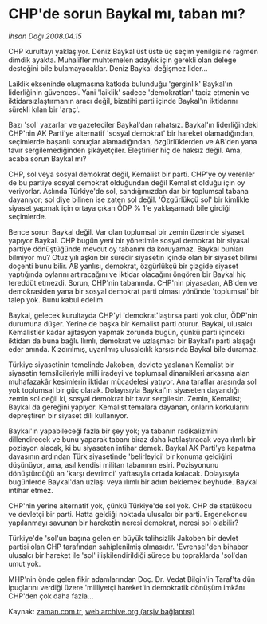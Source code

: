 # CHP'de sorun Baykal mı, taban mı?

*İhsan Dağı 2008.04.15*

<tr><td class="metin" colspan="2" style="padding-top: 20px; padding-left: 5px; padding-right: 10px;">CHP kurultayı yaklaşıyor. Deniz Baykal üst üste üç seçim yenilgisine rağmen dimdik ayakta. Muhalifler muhtemelen adaylık için gerekli olan delege desteğini bile bulamayacaklar. Deniz Baykal değişmez lider...</td></tr><tr><td class="metin" colspan="2" style="padding-top: 20px; padding-left: 5px; padding-right: 10px;"><p>Laiklik ekseninde oluşmasına katkıda bulunduğu 'gerginlik' Baykal'ın liderliğinin güvencesi. Yani 'laiklik' sadece 'demokratları' taciz etmenin ve iktidarsızlaştırmanın aracı değil, bizatihi parti içinde Baykal'ın iktidarını sürekli kılan bir 'araç'.
<p>Bazı 'sol' yazarlar ve gazeteciler Baykal'dan rahatsız. Baykal'ın liderliğindeki CHP'nin AK Parti'ye alternatif 'sosyal demokrat' bir hareket olamadığından, seçimlerde başarılı sonuçlar alamadığından, özgürlüklerden ve AB'den yana tavır sergilemediğinden şikâyetçiler. Eleştiriler hiç de haksız değil. Ama, acaba sorun Baykal mı?
<p>CHP, sol veya sosyal demokrat değil, Kemalist bir parti. CHP'ye oy verenler de bu partiye sosyal demokrat olduğundan değil Kemalist olduğu için oy veriyorlar. Aslında Türkiye'de sol, sandığımızdan dar bir toplumsal tabana dayanıyor; sol diye bilinen ise zaten sol değil. 'Özgürlükçü sol' bir kimlikle siyaset yapmak için ortaya çıkan ÖDP % 1'e yaklaşamadı bile girdiği seçimlerde. 
<p>Bence sorun Baykal değil. Var olan toplumsal bir zemin üzerinde siyaset yapıyor Baykal. CHP bugün yeni bir yönetimle sosyal demokrat bir siyasal partiye dönüştüğünde mevcut oy tabanını da koruyamaz. Baykal bunları bilmiyor mu? Otuz yılı aşkın bir süredir siyasetin içinde olan bir siyaset bilimi doçenti bunu bilir. AB yanlısı, demokrat, özgürlükçü bir çizgide siyaset yaptığında oylarını artıracağını ve iktidar olacağını öngören bir Baykal hiç tereddüt etmezdi. Sorun, CHP'nin tabanında. CHP'nin piyasadan, AB'den ve demokrasiden yana bir sosyal demokrat parti olması yönünde 'toplumsal' bir talep yok. Bunu kabul edelim.
<p>Baykal, gelecek kurultayda CHP'yi 'demokrat'laştırsa parti yok olur, ÖDP'nin durumuna düşer. Yerine de başka bir Kemalist parti oturur. Baykal, ulusalcı Kemalistler kadar ajitasyon yapmak zorunda bugün, çünkü parti içindeki iktidarı da buna bağlı. Ilımlı, demokrat ve uzlaşmacı bir Baykal'ı parti alaşağı eder anında. Kızdırılmış, uyarılmış ulusalcılık karşısında Baykal bile duramaz.
<p>Türkiye siyasetinin temelinde Jakoben, devlete yaslanan Kemalist bir siyasetin temsilcileriyle milli iradeyi ve toplumsal dinamikleri arkasına alan muhafazakâr kesimlerin iktidar mücadelesi yatıyor. Ana taraflar arasında sol yok toplumsal bir güç olarak. Dolayısıyla Baykal'ın siyaseten dayandığı zemin sol değil ki, sosyal demokrat bir tavır sergilesin. Zemin, Kemalist; Baykal da gereğini yapıyor. Kemalist temalara dayanan, onların korkularını depreştiren bir siyaset dili kullanıyor. 
<p>Baykal'ın yapabileceği fazla bir şey yok; ya tabanın radikalizmini dillendirecek ve bunu yaparak tabanı biraz daha katılaştıracak veya ılımlı bir pozisyon alacak, ki bu siyaseten intihar demek. Baykal AK Parti'ye kapatma davasının ardından Türk siyasetinde 'belirleyici' bir konuma geldiğini düşünüyor, ama, asıl kendisi militan tabanının esiri. Pozisyonunu dönüştürdüğü an 'karşı devrimci' yaftasıyla ortada kalacak. Dolayısıyla bugünlerde Baykal'dan uzlaşı veya ılımlı bir adım beklemek beyhude. Baykal intihar etmez. 
<p>CHP'nin yerine alternatif yok, çünkü Türkiye'de sol yok. CHP de statükocu ve devletçi bir parti. Hatta geldiği noktada ulusalcı bir parti. Ergenekoncu yapılanmayı savunan bir hareketin neresi demokrat, neresi sol olabilir? 
<p>Türkiye'de 'sol'un başına gelen en büyük talihsizlik Jakoben bir devlet partisi olan CHP tarafından sahiplenilmiş olmasıdır. 'Evrensel'den bihaber ulusalcı bir hareket ile 'sol' ilişkilendirildiği sürece bu topraklarda 'sol'dan umut yok.
<p>MHP'nin önde gelen fikir adamlarından Doç. Dr. Vedat Bilgin'in Taraf'ta dün ipuçlarını verdiği üzere 'milliyetçi hareket'in demokratik dönüşüm imkânı CHP'den çok daha fazla...<br/></p></p></p></p></p></p></p></p></p></p></td></tr>

Kaynak: [zaman.com.tr](http://zaman.com.tr/yazar.do?yazino=677197), [web.archive.org (arşiv bağlantısı)](http://web.archive.org/web/20080622153234/http://www.zaman.com.tr:80/yazar.do?yazino=677197)
